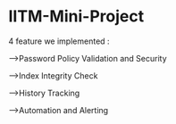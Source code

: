# IITM-Mini-Project


4 feature we implemented :

-->Password Policy Validation and Security

-->Index Integrity Check

-->History Tracking

-->Automation and Alerting 
